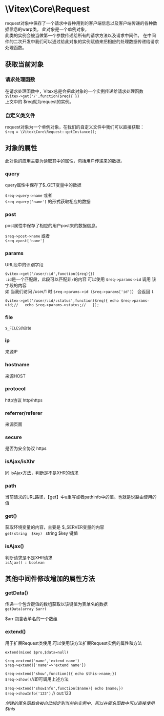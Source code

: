 # \Vitex\Core\Request

request对象中保存了一个请求中各种用到的客户端信息以及客户端传递的各种数据信息的warp类。
此对象是一个单例对象。    
此类的实例会被当做第一个参数传递给所有的请求方法以及请求中间件。 
在中间件的二次开发中我们可以通过给此对象的实例赋值来把相应的处理数据传递给请求处理函数。

## 获取当前对象

### 请求处理函数
在请求处理函数中，Vitex总是会把此对象的一个实例传递给请求处理函数   
`
	$vitex->get('/',function($req){
	})
`  
上文中的 $req就为request的实例。
### 自定义类文件
request对象为一个单例对象，在我们的自定义文件中我们可以直接获取：  
`$req = \Vitex\Core\Request::getInstance();`

## 对象的属性

此对象的应用主要为读取其中的属性，包括用户传递来的数据。  

### query

query属性中保存了$_GET变量中的数据  

`$req->query->name`  或者  
`$req->query['name']` 的形式获取相应的数据

### post

post属性中保存了相应的用户post来的数据信息。

`$req->post->name` 或者  
`$req->post['name']`

### params
URL段中的识别字段

`$vitex->get('/user/:id',function($req){})`   
`:id`是一个匹配段，此段可以匹配非`/`的内容
可以使用 `$req->params->id` 调用 该字段的内容  
如 当我们访问 /user/1 时  `$req->params->id`（`$req->params['id']`） 会返回 `1`  

`
$vitex->get('/user/:id/:status',function($req){
	echo $req->params->id;//  
	echo $req->params->status;//  
});
`

### file
	$_FILES的封装

### ip
来源IP

### hostname
来源HOST

### protocol
http协议  http/https

### referrer/referer
来源页面

### secure
是否为安全协议 https

### isAjax/isXhr
同 isAjax方法，判断是不是XHR的请求

### path
当前请求的URL路径，【get】中u重写或者pathinfo中的值。也就是说路由使用的值

### get()
获取环境变量的内容，主要是 $_SERVER变量的内容  
`get(string  $key) `
string 	$key 	键值

### isAjax()
判断请求是不是XHR请求  
`isAjax() : boolean`

## 其他中间件修改增加的属性方法

### getData()

传递一个包含键值的数组获取以该键值为表单名的数据   
`getData(array $arr)`

$arr 包含表单名的一个数组

### extend()

用于扩展Request类使用,可以使用该方法扩展Request实例的属性和方法

`extend(mixed $pro,$data=null)`  

`$req->extend('name','extend name')`  
`$req->extend(['name'=>'extend name'])`  

`$req->extend('show',function(){ echo $this->name;})`   
`$req->show()`//即可调用上述方法

`$req->extend('showInfo',function($name){ echo $name;})`  
`$req->showInfo('123')` // out:123   

*创建的匿名函数会被自动绑定到当前的实例中，所以在匿名函数中可以直接使用$this*